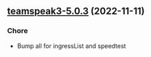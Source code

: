 

## [teamspeak3-5.0.3](https://github.com/truecharts/charts/compare/teamspeak3-5.0.2...teamspeak3-5.0.3) (2022-11-11)

### Chore

- Bump all for ingressList and speedtest
  
  